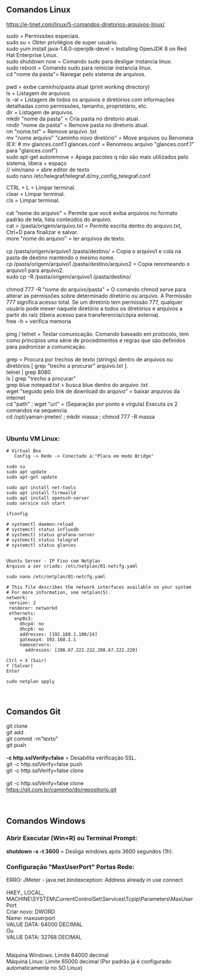 ## Comandos Linux
https://e-tinet.com/linux/5-comandos-diretorios-arquivos-linux/

sudo = Permissões especiais. <br/>
sudo su = Obter privilégios de super usuário. <br/>
sudo yum install java-1.8.0-openjdk-devel  = Installing OpenJDK 8 on Red Hat Enterprise Linux.<br/>
sudo shutdown now = Comando sudo para desligar instancia linux. <br/>
sudo reboot = Comando sudo para reiniciar instancia linux. <br/>
cd "nome da pasta"= Navegar pelo sistema de arquivos. <br/>
 <br/>
pwd = exibe caminho/pasta atual (print working directory) <br/>
ls = Listagem de arquivos. <br/>
ls -al = Listagem de todos os arquivos e diretórios com informações detalhadas como permissões, tamanho, proprietário, etc. <br/>
dir = Listagem de arquivos. <br/>
mkdir "nome da pasta" = Cria pasta no diretorio atual. <br/>
rmdir "nome da pasta" = Remove pasta no diretorio atual. <br/>
rm "nome.txt" = Remove arquivo .txt <br/>
mv "nome arquivo" "caminho novo diretório" = Move arquivos ou Renomeia (EX: # mv glances.conf.1 glances.conf = Renomeou arquivo "glances.conf.1" para "glances.conf") <br/>
sudo apt-get autoremove = Apaga pacotes q não são mais utilizados pelo sistema, libera + espaço <br/>
// vim/nano = abre editor de texto <br/>
sudo nano /etc/telegraf/telegraf.d/my_config_telegraf.conf <br/>

CTRL + L = Limpar terminal. <br/>
clear = Limpar terminal. <br/>
cls = Limpar terminal. <br/>
 <br/>
cat "nome do arquivo" = Permite que você exiba arquivos no formato padrão de tela, lista conteúdos do arquivo. <br/>
cat > /pasta/origem/arquivo.txt = Permite escrita dentro do arquivo.txt, Ctrl+D para finalizar e salvar. <br/>
more "nome do arquivo" = ler arquivos de texto. <br/>
 <br/>
cp /pasta/origem/arquivo1 /pasta/destino/ = Copia o arquivo1 e cola na pasta de destino mantendo o mesmo nome. <br/>
cp /pasta/origem/arquivo1 /pasta/destino/arquivo2 = Copia renomeando o arquivo1 para arquivo2. <br/>
sudo cp -R /pasta/origem/arquivo1 /pasta/destino/ <br/>
 <br/>
chmod 777 -R "nome do arquivo/pasta" = O comando chmod serve para alterar as permissões sobre determinado diretório ou arquivo. A Permissão 777 significa acesso total. Se um diretório tem permissão 777, qualquer usuário pode mexer naquele diretório a todos os diretórios e arquivos a partir do raíz (libera acesso para transferencia/cópia externa). <br/>
free -h = verifica memoria <br/>
<br/>
ping / telnet = Testar comunicação. Comando baseado em protocolo, tem como princípios uma série de procedimentos e regras que são definidos para padronizar a comunicação. <br/>
 <br/>
grep = Procura por trechos de texto (strings) dentro de arquivos ou diretórios [ grep "trecho a procurar" arquivo.txt ]. <br/>
	telnet | grep 8080 <br/>
	ls | grep "trecho a procurar" <br/>
	grep blue notepad.txt = busca blue dentro do arquivo .txt <br/>
wget "seguido pelo link de download do arquivo" = baixar arquivos da internet <br/>
cd "path" ; wget "url" = (Separação por ponto e vírgula) Executa os 2 comandos na sequencia.<br/>
cd /opt/yaman-jmeter/ ; mkdir massa ; chmod 777 -R massa<br/>
 <br/>
 
 ### Ubuntu VM Linux:
 ```
# Virtual Box 
	Config -> Rede -> Conectado a:"Placa em modo Bridge"

sudo su
sudo apt update
sudo apt-get update

sudo apt install net-tools
sudo apt install firewalld
sudo apt install openssh-server
sudo service ssh start

ifconfig

# systemctl daemon-reload
# systemctl status influxdb
# systemctl status grafana-server
# systemctl status telegraf
# systemctl status glances


Ubuntu Server - IP Fixo com Netplan
Arquivo a ser criado: /etc/netplan/01-netcfg.yaml

sudo nano /etc/netplan/01-netcfg.yaml

# This file describes the network interfaces available on your system
# For more information, see netplan(5).
network:
  version: 2
  renderer: networkd
  ethernets:
    enp0s3:
      dhcp4: no
      dhcp6: no
      addresses: [192.168.1.100/24]
      gateway4: 192.168.1.1
      nameservers:
        addresses: [208.67.222.222,208.67.222.220]

Ctrl + X (Sair)
Y (Salvar)
Enter

sudo netplan apply
 ```
 <br/>
 
## Comandos Git
git clone <br/>
git add . <br/>
git commit -m"texto" <br/>
git push <br/>
 <br/>
**-c http.sslVerify=false** = Desabilita verificação SSL. <br/>
git -c http.sslVerify=false push <br/>
git -c http.sslVerify=false clone <br/>
 <br/>
git -c http.sslVerify=false clone https://git.com.br/caminho/do/repositorio.git <br/>
 <br/>
 <br/>
 
## Comandos Windows

### Abrir Executar (Win+R) ou Terminal Prompt:
**shutdown -s -t 3600** = Desliga windows após 3600 segundos (1h). <br/>


### Configuração "MaxUserPort" Portas Rede:
ERRO: JMeter - java.net.bindexception: Address already in use connect<br/>
<br/>
HKEY_ LOCAL_ MACHINE\SYSTEM\CurrentControlSet\Services\Tcpip\Parameters\MaxUserPort<br/>
Criar novo: DWORD<br/>
Name: maxuserport<br/>
VALUE DATA: 64000 DECIMAL<br/>
Ou<br/>
VALUE DATA: 32768 DECIMAL<br/>
<br/>

Máquina Windows: Limite 64000 decimal<br/>
Máquina Linux: Limite 65000 decimal (Por padrão já é configurado automaticamente no SO Linux)<br/>
